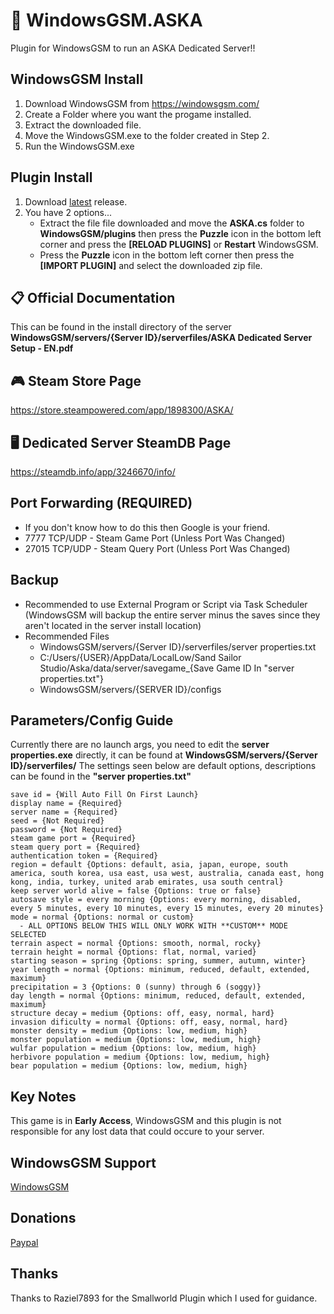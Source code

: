 # 🧩 WindowsGSM.ASKA
Plugin for WindowsGSM to run an ASKA Dedicated Server!!

## WindowsGSM Install

1. Download WindowsGSM from https://windowsgsm.com/
2. Create a Folder where you want the progame installed.
3. Extract the downloaded file.
4. Move the WindowsGSM.exe to the folder created in Step 2.
5. Run the WindowsGSM.exe

## Plugin Install

1. Download [latest](https://github.com/tadavispmd040507/WindowsGSM.ASKA/releases/download/v1.1/WindowsGSM.ASKA.7z) release.
2. You have 2 options...
    - Extract the file file downloaded and move the **ASKA.cs** folder to **WindowsGSM/plugins** then press the **Puzzle** icon in the bottom left corner and press the **[RELOAD PLUGINS]** or **Restart** WindowsGSM.
    - Press the **Puzzle** icon in the bottom left corner then press the **[IMPORT PLUGIN]** and select the downloaded zip file.

## 📋 Official Documentation

This can be found in the install directory of the server **WindowsGSM/servers/{Server ID}/serverfiles/ASKA Dedicated Server Setup - EN.pdf**

## 🎮 Steam Store Page

https://store.steampowered.com/app/1898300/ASKA/

## 🖥️ Dedicated Server SteamDB Page

https://steamdb.info/app/3246670/info/

## Port Forwarding (REQUIRED)

- If you don't know how to do this then Google is your friend.
- 7777 TCP/UDP - Steam Game Port (Unless Port Was Changed)
- 27015 TCP/UDP - Steam Query Port (Unless Port Was Changed)

## Backup

- Recommended to use External Program or Script via Task Scheduler (WindowsGSM will backup the entire server minus the saves since they aren't located in the server install location)
- Recommended Files
    - WindowsGSM/servers/{Server ID}/serverfiles/server properties.txt
    - C:/Users/{USER}/AppData/LocalLow/Sand Sailor Studio/Aska/data/server/savegame_{Save Game ID In "server properties.txt"}
    - WindowsGSM/servers/{SERVER ID}/configs

## Parameters/Config Guide

Currently there are no launch args, you need to edit the **server properties.exe** directly, it can be found at **WindowsGSM/servers/{Server ID}/serverfiles/** The settings seen below are default options, descriptions can be found in the **"server properties.txt"**
```
save id = {Will Auto Fill On First Launch}
display name = {Required}
server name = {Required}
seed = {Not Required}
password = {Not Required}
steam game port = {Required}
steam query port = {Required}
authentication token = {Required}
region = default {Options: default, asia, japan, europe, south america, south korea, usa east, usa west, australia, canada east, hong kong, india, turkey, united arab emirates, usa south central}
keep server world alive = false {Options: true or false}
autosave style = every morning {Options: every morning, disabled, every 5 minutes, every 10 minutes, every 15 minutes, every 20 minutes}
mode = normal {Options: normal or custom}
  - ALL OPTIONS BELOW THIS WILL ONLY WORK WITH **CUSTOM** MODE SELECTED
terrain aspect = normal {Options: smooth, normal, rocky}
terrain height = normal {Options: flat, normal, varied}
starting season = spring {Options: spring, summer, autumn, winter}
year length = normal {Options: minimum, reduced, default, extended, maximum}
precipitation = 3 {Options: 0 (sunny) through 6 (soggy)}
day length = normal {Options: minimum, reduced, default, extended, maximum}
structure decay = medium {Options: off, easy, normal, hard}
invasion dificulty = normal {Options: off, easy, normal, hard}
monster density = medium {Options: low, medium, high}
monster population = medium {Options: low, medium, high}
wulfar population = medium {Options: low, medium, high}
herbivore population = medium {Options: low, medium, high}
bear population = medium {Options: low, medium, high}
```

## Key Notes

This game is in **Early Access**, WindowsGSM and this plugin is not responsible for any lost data that could occure to your server.

## WindowsGSM Support
[WindowsGSM](https://windowsgsm.com/discord)

## Donations

[Paypal](https://paypal.me/GDavis6899)

## Thanks

Thanks to Raziel7893 for the Smallworld Plugin which I used for guidance.